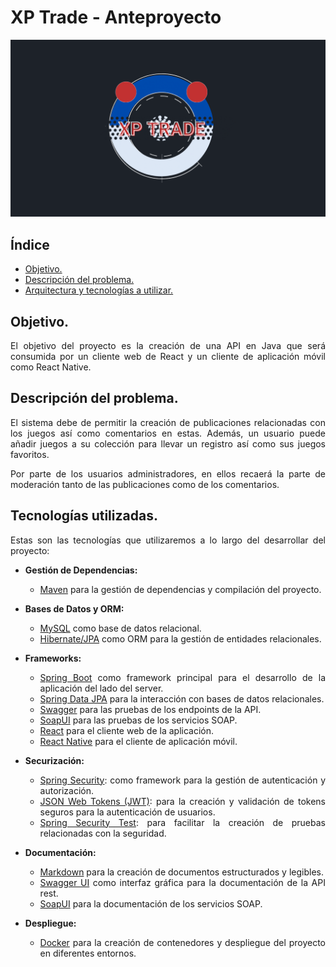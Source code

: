 <div align="justify">

# XP Trade - Anteproyecto

<div align="center">
    <img src="../img/cover-logo.png">
</div>


## Índice
- [Objetivo.](#objetivo)
- [Descripción del problema.](#descripción-del-problema)
- [Arquitectura y tecnologías a utilizar.](#tecnologías-utilizadas)


## Objetivo.

El objetivo del proyecto es la creación de una API en Java que será consumida por un cliente web de React y un cliente 
de aplicación móvil como React Native. 

## Descripción del problema.

El sistema debe de permitir la creación de publicaciones relacionadas con los juegos así como comentarios en estas. 
Además, un usuario puede añadir juegos a su colección para llevar un registro así como sus juegos favoritos.

Por parte de los usuarios administradores, en ellos recaerá la parte de moderación tanto de las publicaciones como de los comentarios.

## Tecnologías utilizadas.

Estas son las tecnologías que utilizaremos a lo largo del desarrollar del proyecto:

- **Gestión de Dependencias:**
    - [Maven](https://www.mysql.com/) para la gestión de dependencias y compilación del proyecto.

- **Bases de Datos y ORM:**
    - [MySQL](https://www.sqlite.org/index.html) como base de datos relacional.
    - [Hibernate/JPA](https://hibernate.org/) como ORM para la gestión de entidades relacionales.

- **Frameworks:**
    - [Spring Boot](https://spring.io/projects/spring-boot) como framework principal para el desarrollo de la aplicación del lado del server.
    - [Spring Data JPA](https://spring.io/projects/spring-data-jpa) para la interacción con bases de datos relacionales.
    - [Swagger](https://swagger.io/) para las pruebas de los endpoints de la API.
    - [SoapUI](https://www.soapui.org/) para las pruebas de los servicios SOAP.
    - [React](https://es.react.dev/) para el cliente web de la aplicación.
    - [React Native](https://reactnative.dev/) para el cliente de aplicación móvil.

- **Securización:**
    - [Spring Security](https://spring.io/projects/spring-security): como framework para la gestión de autenticación y autorización.
    - [JSON Web Tokens (JWT)](https://jwt.io/): para la creación y validación de tokens seguros para la autenticación de usuarios.
    - [Spring Security Test](https://docs.spring.io/spring-security/reference/testing/overview.html): para facilitar la creación de pruebas relacionadas con la seguridad.

- **Documentación:**
    - [Markdown](https://daringfireball.net/projects/markdown/) para la creación de documentos estructurados y legibles.
    - [Swagger UI](https://swagger.io/tools/swagger-ui/) como interfaz gráfica para la documentación de la API rest.
    - [SoapUI](https://www.soapui.org/) para la documentación de los servicios SOAP.

- **Despliegue:**
    - [Docker](https://www.docker.com/) para la creación de contenedores y despliegue del proyecto en diferentes entornos.


</div>
